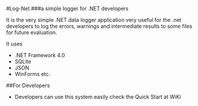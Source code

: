 #Log-Net <Under Development>
###a simple logger for .NET developers

It is the very simple .NET data logger application very useful for the .net developers to log the errors, 
warnings and intermediate results to some files for future evaluation.


It uses
- .NET Framework 4.0
- SQLite
- JSON
- WinForms etc.

##For Developers
- Developers can use this system easily  check the Quick Start at WiKi